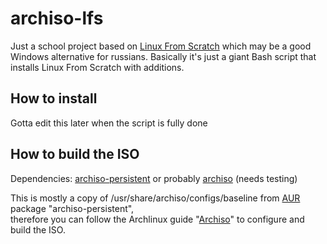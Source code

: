 # archiso-lfs

Just a school project based on [Linux From Scratch](https://linuxfromscratch.org/lfs/view/stable/index.html) which may be a good Windows alternative for russians. Basically it's just a giant Bash script that installs Linux From Scratch with additions.  

## How to install

Gotta edit this later when the script is fully done  

## How to build the ISO

Dependencies: [archiso-persistent](https://aur.archlinux.org/packages/archiso-persistent) or probably [archiso](https://archlinux.org/packages/extra/any/archiso/) (needs testing)

This is mostly a copy of /usr/share/archiso/configs/baseline from [AUR](https://wiki.archlinux.org/title/Arch_User_Repository) package "archiso-persistent",  
therefore you can follow the Archlinux guide "[Archiso](https://wiki.archlinux.org/title/Archiso)" to configure and build the ISO.  
